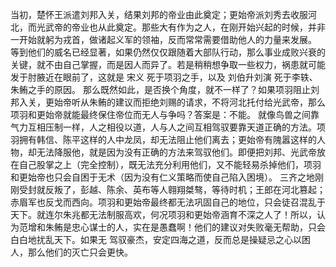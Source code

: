 当初，楚怀王派遣刘邦入关，结果刘邦的帝业由此奠定；更始帝派刘秀去收服河北，而光武帝的帝业也从此奠定。那些大有作为之人，在刚开始兴起的时候，并非一开始就躬为戎首，做诸起义军的领袖，反而常常需要借助他人的力量来发展。
等到他们的威名已经显著，如果仍然仅仅跟随着大部队行动，那么事业成败兴衰的关键，就不由自己掌握，而是因人而异了。若是稍稍想争取一些权力，祸患就可能发于肘腋近在眼前了，这就是 宋义 死于项羽之手，以及 刘伯升刘演 死于李轶、朱鲔之手的原因。
那么既然如此，是否换个角度，就不一样了？如果项羽阻止刘邦入关，更始帝听从朱鲔的建议而拒绝刘赐的请求，不将河北托付给光武帝，那么项羽和更始帝就能最终保住帝位而无人与争吗？答案是：不能。
就像鸟兽之间靠气力互相压制一样，人之相役以道，人与人之间互相驾驭要靠天道正确的方法。项羽拥有韩信、陈平这样的人中龙凤，却无法阻止他们离去；更始帝有隗嚣这样的人物，却无法降服他，就是因为没有正确的方法来驾驭他们。即便把刘邦、光武帝放在自己股掌之上（完全控制），既无法充分利用他们，又不能轻易杀掉他们，项羽和更始帝也只会自困于无术（因为没有仁义策略而使自己陷入困境）。
三齐之地刚刚受封就反叛了，彭越、陈余、英布等人翱翔桀骜，等待时机；王郎在河北篡起；赤眉军也反戈而西向。项羽和更始帝最终都无法巩固自己的地位，只会徒召混乱于天下。就连尔朱兆都无法制服高欢，何况项羽和更始帝涵育不深之人了！所以，认为范增和朱鲔是忠心谋士的人，实在是愚蠢啊！他们的建议对失败毫无帮助，只会白白地扰乱天下。如果无 驾驭豪杰，安定四海之道，反而总是操疑忌之心以困人，那么他们的灭亡只会更快。
